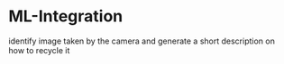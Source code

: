 # ML-Integration
identify image taken by the camera and generate a short description on how to recycle it
